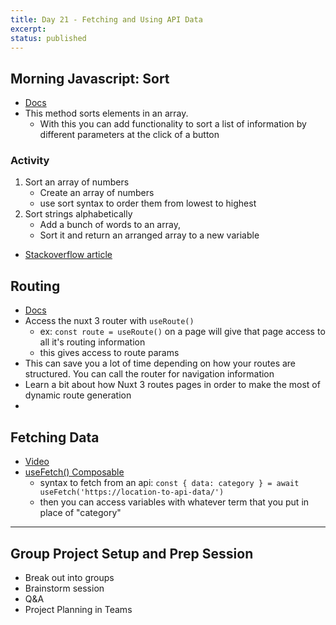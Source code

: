 ```yaml
---
title: Day 21 - Fetching and Using API Data
excerpt:
status: published
---
```


## Morning Javascript: Sort

- [Docs](https://developer.mozilla.org/en-US/docs/Web/JavaScript/Reference/Global_Objects/Array/sort)
- This method sorts elements in an array.
  - With this you can add functionality to sort a list of information by different parameters at the click of a button

### Activity

1. Sort an array of numbers
   - Create an array of numbers
   - use sort syntax to order them from lowest to highest
2. Sort strings alphabetically
   - Add a bunch of words to an array,
   - Sort it and return an arranged array to a new variable

- [Stackoverflow article](https://stackoverflow.com/questions/6712034/sort-array-by-firstname-alphabetically-in-javascript)

## Routing

- [Docs](https://nuxt.com/docs/getting-started/routing#routing)
- Access the nuxt 3 router with `useRoute()`
  - ex: `const route = useRoute()` on a page will give that page access to all it's routing information
  - this gives access to route params
- This can save you a lot of time depending on how your routes are structured. You can call the router for navigation information
- Learn a bit about how Nuxt 3 routes pages in order to make the most of dynamic route generation
-

## Fetching Data

- [Video](https://www.youtube.com/watch?v=tGhMaMIYRiI&list=PL4cUxeGkcC9haQlqdCQyYmL_27TesCGPC&index=8)
- [useFetch() Composable](https://nuxt.com/docs/api/composables/use-fetch)
  - syntax to fetch from an api: `const { data: category } = await useFetch('https://location-to-api-data/')`
  - then you can access variables with whatever term that you put in place of "category"

---

## Group Project Setup and Prep Session

- Break out into groups
- Brainstorm session
- Q&A
- Project Planning in Teams
